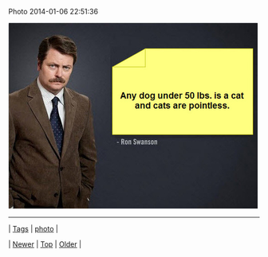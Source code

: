 <!--
title: Photo 2014-01-06 22
date: 2020-06-28T15:27:00.235Z
tags: photo
-->


Photo 2014-01-06 22:51:36

![](72484473064-0.jpg)

<!--BOTTOM-POST-NAVIGATION-->
---

| [Tags](tags.md) | [photo](tag-photo.md) |

| [Newer](72484091022.md) | [Top](index.md) | [Older](72484741960.md) |
